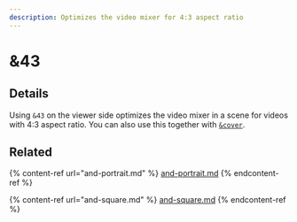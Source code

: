```yaml
---
description: Optimizes the video mixer for 4:3 aspect ratio
---
```


# &43

## Details

Using `&43` on the viewer side optimizes the video mixer in a scene for videos with 4:3 aspect ratio. You can also use this together with [`&cover`](cover.md).

## Related

{% content-ref url="and-portrait.md" %}
[and-portrait.md](and-portrait.md)
{% endcontent-ref %}

{% content-ref url="and-square.md" %}
[and-square.md](and-square.md)
{% endcontent-ref %}
